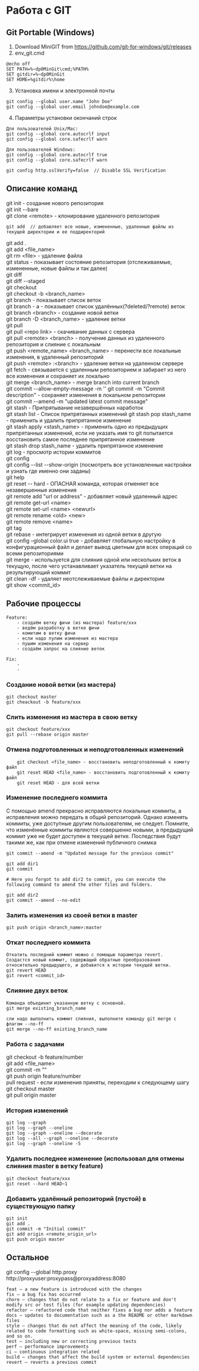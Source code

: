 # Работа с GIT

## Git Portable (Windows)
1. Download MiniGIT from https://github.com/git-for-windows/git/releases  
2. env_git.cmd
```
@echo off
SET PATH=%~dp0MinGit\cmd;%PATH%
SET gitdir=%~dp0MinGit
SET HOME=%gitdir%\home
```
3. Установка имени и электронной почты
```
git config --global user.name "John Doe"
git config --global user.email johndoe@example.com
```
4. Параметры установки окончаний строк  
```
Для пользователей Unix/Mac:
git config --global core.autocrlf input
git config --global core.safecrlf warn

Для пользователей Windows:
git config --global core.autocrlf true
git config --global core.safecrlf warn
```
```
git config http.sslVerify=false  // Disable SSL Verification
```

## Описание команд
git init - создание нового репозитория  
git init --bare  
git clone &lt;remote&gt; - клонирование удаленного репозитория  
```
git add  // добавляет все новые, измененные, удаленные файлы из текущей директории и ее поддиректорий
```
git add .  
git add &lt;file_name&gt;  
git rm &lt;file&gt; - удаление файла  
git status - показывает состояние репозитория (отслеживаемые, измененные, новые файлы и так далее)  
git diff  
git diff --staged  
git checkout  
git checkout -b <branch_name>  
git branch - показывает список веток  
git branch - a - показывает список удалённых(?deleted/?remote) веток  
git branch &lt;branch&gt; - создание новой ветки  
git branch -D <branch_name> - удаление ветки  
git pull  
git pull &lt;repo link&gt; - скачивание данных с сервера  
git pull &lt;remote&gt; &lt;branch&gt; - получение данных из удаленного репозитория и слияние с локальным  
git push &lt;remote_name&gt; &lt;branch_name&gt; - перенести все локальные изменения, в удаленный репозиторий  
git push &lt;remote&gt; :&lt;branch&gt; - удаление ветки на удаленном сервере  
git fetch - связывается с удаленным репозиторием и забирает из него все изменения и сохраняет их локально  
git merge <branch_name> - merge branch into current branch  
git commit --allow-empty-message -m ''
git commit -m "Commit description" - сохраняет изменения в локальном репозитории  
git commit --amend -m "updated latest commit message"  
git stash - Припрятывание незавершённых наработок  
git stash list - Список припрятанных изменений
git stash pop stash_name - применить и удалить припрятанное изменение  
git stash apply <stash_name> - применить одно из предыдущих припрятанных изменений, если не указать имя то git попытается восстановить самое последнее припрятанное изменение  
git stash drop stash_name - удалить припрятанное изменение  
git log - просмотр истории коммитов  
git config  
git config --list --show-origin (посмотреть все установленные настройки и узнать где именно они заданы)  
git help  
git reset -- hard - ОПАСНАЯ команда, которая отменяет все незавершенные изменения  
git remote add "url or address" - добавляет новый удаленный адрес  
git remote get-url &lt;name&gt;  
git remote set-url &lt;name&gt; &lt;newurl&gt;  
git remote rename &lt;old> &lt;new&gt;  
git remote remove &lt;name&gt;  
git tag  
git rebase - интегрирует изменения из одной ветки в другую  
git config –global color.ui true - добавляет глобальную настройку в конфигурационный файл и делает вывод цветным для всех операций со всеми репозиториями  
git merge - используется для слияния одной или нескольких веток в текущую, после чего устанавливает указатель текущей ветки на результирующий коммит  
git clean -df - удаляет неотслеживаемые файлы и директории  
git show &lt;commit_id&gt;  

## Рабочие процессы

```
Feature:
    - создаём ветку фичи (из мастера) feature/xxx
    - ведём разработку в ветке фичи
    - комитим в ветку фичи
    - если надо пулим изменения из мастера
    - пушим изменения на сервер
    - создаём запрос на слияние веток

Fix:
    -
    -
```

### Создание новой ветки (из мастера)
```
git checkout master
git cheackout -b feature/xxx
```

### Слить изменения из мастера в свою ветку
```
git checkout feature/xxx
git pull --rebase origin master
```

### Отмена подготовленных и неподготовленных изменений
```
    git checkout <file_name> - восстановить неподготовленный к комиту файл
    git reset HEAD <file_name> - восстановить подготовленный к комиту файл
    git reset HEAD - для всей ветки
```

### Изменение последнего коммита
С помощью amend прекрасно исправляются локальные коммиты, а исправления можно передать в общий репозиторий. Однако изменять коммиты, уже доступные другим пользователям, не следует. Помните, что изменённые коммиты являются совершенно новыми, а предыдущий коммит уже не будет доступен в текущей ветке. Последствия будут такими же, как при отмене изменений публичного снимка
```
git commit --amend -m "Updated message for the previous commit"
```
```
git add dir1
git commit

# Here you forgot to add dir2 to commit, you can execute the
following command to amend the other files and folders.

git add dir2
git commit --amend --no-edit
```


### Залить изменения из своей ветки в master
```
git push origin <branch_name>:master
```


### Откат последнего коммита
```
Откатить последний коммит можно с помощью параметра revert. 
Создастся новый коммит, содержащий обратные преобразования относительно предыдущего, и добавится к истории текущей ветки.
git revert HEAD
git revert <commit_id>
```

### Слияние двух веток
```
Команда объединит указанную ветку с основной.
git merge existing_branch_name

сли надо выполнить коммит слияния, выполните команду git merge с флагом --no-ff
git merge --no-ff existing_branch_name
```

### Работа с задачами
git checkout -b feature/number  
git add <file_name>  
git commit -m ""  
git push origin feature/number  
pull request - если изменения приняты, переходим к следующему шагу  
git checkout master  
git pull origin master  




### История изменений
```
git log --graph
git log --graph --oneline
git log --graph --oneline --decorate
git log --all --graph --oneline --decorate
git log --graph --oneline -5
```

### Удалить последнее изменение (использовал для отмены слияния master в ветку feature)
```
git checkout feature/xxx
git reset --hard HEAD~1
```

### Добавить удалённый репозиторий (пустой) в существующую папку
```
git init
git add .
git commit -m "Initial commit"
git add origin <remote_origin_url>
git push origin master
```



## Остальное
git config --global http.proxy http://proxyuser:proxypass@proxyaddress:8080  


```
feat – a new feature is introduced with the changes
fix – a bug fix has occurred
chore – changes that do not relate to a fix or feature and don't modify src or test files (for example updating dependencies)
refactor – refactored code that neither fixes a bug nor adds a feature
docs – updates to documentation such as a the README or other markdown files
style – changes that do not affect the meaning of the code, likely related to code formatting such as white-space, missing semi-colons, and so on.
test – including new or correcting previous tests
perf – performance improvements
ci – continuous integration related
build – changes that affect the build system or external dependencies
revert – reverts a previous commit 
```
